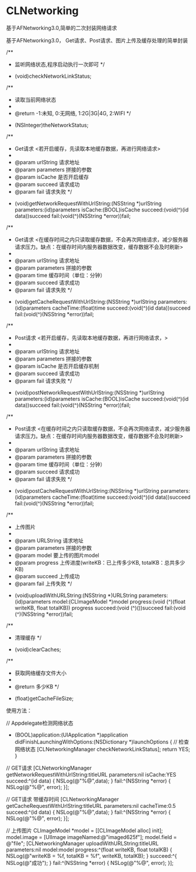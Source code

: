 # CLNetworking
基于AFNetworking3.0,简单的二次封装网络请求 

基于AFNetworking3.0， Get请求、Post请求、图片上传及缓存处理的简单封装

/**
*  监听网络状态,程序启动执行一次即可
*/
+ (void)checkNetworkLinkStatus;

/**
*  读取当前网络状态
*
*  @return -1:未知, 0:无网络, 1:2G|3G|4G, 2:WIFI
*/
+ (NSInteger)theNetworkStatus;

/**
*  Get请求 <若开启缓存，先读取本地缓存数据，再进行网络请求>
*
*  @param urlString  请求地址
*  @param parameters 拼接的参数
*  @param isCache    是否开启缓存
*  @param succeed    请求成功
*  @param fail       请求失败
*/
+ (void)getNetworkRequestWithUrlString:(NSString *)urlString
parameters:(id)parameters
isCache:(BOOL)isCache
succeed:(void(^)(id data))succeed
fail:(void(^)(NSString *error))fail;

/**
*  Get请求 <在缓存时间之内只读取缓存数据，不会再次网络请求，减少服务器请求压力。缺点：在缓存时间内服务器数据改变，缓存数据不会及时刷新>
*
*  @param urlString  请求地址
*  @param parameters 拼接的参数
*  @param time       缓存时间（单位：分钟）
*  @param succeed    请求成功
*  @param fail       请求失败
*/
+ (void)getCacheRequestWithUrlString:(NSString *)urlString 
parameters:(id)parameters
cacheTime:(float)time 
succeed:(void(^)(id data))succeed
fail:(void(^)(NSString *error))fail;

/**
*  Post请求 <若开启缓存，先读取本地缓存数据，再进行网络请求，>
*
*  @param urlString  请求地址
*  @param parameters 拼接的参数
*  @param isCache    是否开启缓存机制
*  @param succeed    请求成功
*  @param fail       请求失败
*/
+ (void)postNetworkRequestWithUrlString:(NSString *)urlString 
parameters:(id)parameters
isCache:(BOOL)isCache 
succeed:(void(^)(id data))succeed
fail:(void(^)(NSString *error))fail;

/**
*  Post请求 <在缓存时间之内只读取缓存数据，不会再次网络请求，减少服务器请求压力。缺点：在缓存时间内服务器数据改变，缓存数据不会及时刷新>
*
*  @param urlString  请求地址
*  @param parameters 拼接的参数
*  @param time       缓存时间（单位：分钟）
*  @param succeed    请求成功
*  @param fail       请求失败
*/
+ (void)postCacheRequestWithUrlString:(NSString *)urlString 
parameters:(id)parameters
cacheTime:(float)time
succeed:(void(^)(id data))succeed
fail:(void(^)(NSString *error))fail;

/**
*  上传图片
*
*  @param URLString  请求地址
*  @param parameters 拼接的参数
*  @param model      要上传的图片model
*  @param progress   上传进度(writeKB：已上传多少KB, totalKB：总共多少KB)
*  @param succeed    上传成功
*  @param fail       上传失败
*/
+ (void)uploadWithURLString:(NSString *)URLString
parameters:(id)parameters
model:(CLImageModel *)model
progress:(void (^)(float writeKB, float totalKB)) progress
succeed:(void (^)())succeed
fail:(void (^)(NSString *error))fail;

/**
*  清理缓存
*/
+ (void)clearCaches;

/**
*  获取网络缓存文件大小
*
*  @return 多少KB
*/
+ (float)getCacheFileSize;


使用方法：

// Appdelegate检测网络状态
- (BOOL)application:(UIApplication *)application didFinishLaunchingWithOptions:(NSDictionary *)launchOptions {
// 检查网络状态
[CLNetworkingManager checkNetworkLinkStatus];
return YES;
}

// GET请求
[CLNetworkingManager getNetworkRequestWithUrlString:titleURL parameters:nil isCache:YES succeed:^(id data) {
NSLog(@"%@",data);
} fail:^(NSString *error) {
NSLog(@"%@", error);
}];

// GET请求 带缓存时间
[CLNetworkingManager getCacheRequestWithUrlString:titleURL parameters:nil cacheTime:0.5 succeed:^(id data) {
NSLog(@"%@",data);
} fail:^(NSString *error) {
NSLog(@"%@", error);
}];


// 上传图片
CLImageModel *model = [[CLImageModel alloc] init];
model.image = [UIImage imageNamed:@"imaged625f"];
model.field = @"file";
[CLNetworkingManager uploadWithURLString:titleURL parameters:nil model:model progress:^(float writeKB, float totalKB) {
NSLog(@"writeKB = %f, totalKB = %f", writeKB, totalKB);
} succeed:^{
NSLog(@"成功");
} fail:^(NSString *error) {
NSLog(@"%@", error);
}];
